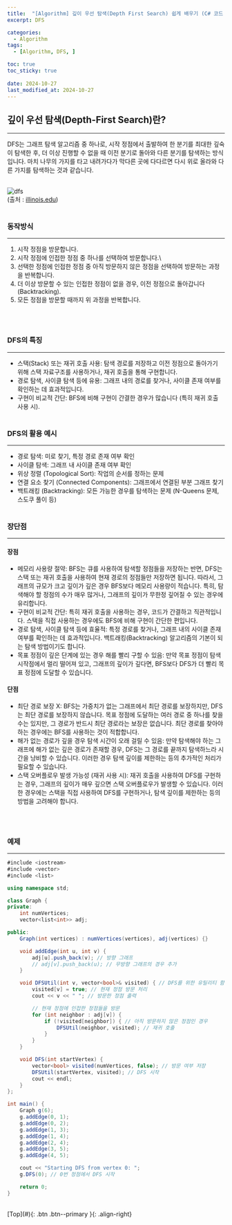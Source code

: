 ```yaml
---
title:  "[Algorithm] 깊이 우선 탐색(Depth First Search) 쉽게 배우기 (C# 코드 예제 포함)"
excerpt: DFS

categories:
  - Algorithm
tags:
  - [Algorithm, DFS, ]

toc: true
toc_sticky: true
 
date: 2024-10-27
last_modified_at: 2024-10-27
---
```


## 깊이 우선 탐색(Depth-First Search)란?
---
DFS는 그래프 탐색 알고리즘 중 하나로, 시작 정점에서 출발하여 한 분기를 최대한 깊숙이 탐색한 후, 더 이상 진행할 수 없을 때 이전 분기로 돌아와 다른 분기를 탐색하는 방식입니다. 마치 나무의 가지를 타고 내려가다가 막다른 곳에 다다르면 다시 위로 올라와 다른 가지를 탐색하는 것과 같습니다.<br><br>

![dfs](https://github.com/user-attachments/assets/befe5052-959e-40f2-ab5b-e52c5c29a94b)<br>
(출처 : [illinois.edu](https://courses.grainger.illinois.edu/cs225/sp2022/resources/bfs-dfs/))
<br><br>

### 동작방식
---
1. 시작 정점을 방문합니다.
2. 시작 정점에 인접한 정점 중 하나를 선택하여 방문합니다.\
3. 선택한 정점에 인접한 정점 중 아직 방문하지 않은 정점을 선택하여 방문하는 과정을 반복합니다.
4. 더 이상 방문할 수 있는 인접한 정점이 없을 경우, 이전 정점으로 돌아갑니다 (Backtracking).
5. 모든 정점을 방문할 때까지 위 과정을 반복합니다.

<br><br>

### DFS의 특징
---
* 스택(Stack) 또는 재귀 호출 사용: 탐색 경로를 저장하고 이전 정점으로 돌아가기 위해 스택 자료구조를 사용하거나, 재귀 호출을 통해 구현합니다.
* 경로 탐색, 사이클 탐색 등에 유용: 그래프 내의 경로를 찾거나, 사이클 존재 여부를 확인하는 데 효과적입니다.
* 구현이 비교적 간단: BFS에 비해 구현이 간결한 경우가 많습니다 (특히 재귀 호출 사용 시).
<br><br>

### DFS의 활용 예시
---
* 경로 탐색: 미로 찾기, 특정 경로 존재 여부 확인
* 사이클 탐색: 그래프 내 사이클 존재 여부 확인
* 위상 정렬 (Topological Sort): 작업의 순서를 정하는 문제
* 연결 요소 찾기 (Connected Components): 그래프에서 연결된 부분 그래프 찾기
* 백트래킹 (Backtracking): 모든 가능한 경우를 탐색하는 문제 (N-Queens 문제, 스도쿠 풀이 등)
<br><br>

### 장단점
---
#### 장점
* 메모리 사용량 절약: BFS는 큐를 사용하여 탐색할 정점들을 저장하는 반면, DFS는 스택 또는 재귀 호출을 사용하여 현재 경로의 정점들만 저장하면 됩니다. 따라서, 그래프의 규모가 크고 깊이가 깊은 경우 BFS보다 메모리 사용량이 적습니다. 특히, 탐색해야 할 정점의 수가 매우 많거나, 그래프의 깊이가 무한정 깊어질 수 있는 경우에 유리합니다.
* 구현이 비교적 간단: 특히 재귀 호출을 사용하는 경우, 코드가 간결하고 직관적입니다. 스택을 직접 사용하는 경우에도 BFS에 비해 구현이 간단한 편입니다.
* 경로 탐색, 사이클 탐색 등에 효율적: 특정 경로를 찾거나, 그래프 내의 사이클 존재 여부를 확인하는 데 효과적입니다. 백트래킹(Backtracking) 알고리즘의 기본이 되는 탐색 방법이기도 합니다.
* 목표 정점이 깊은 단계에 있는 경우 해를 빨리 구할 수 있음: 만약 목표 정점이 탐색 시작점에서 멀리 떨어져 있고, 그래프의 깊이가 깊다면, BFS보다 DFS가 더 빨리 목표 정점에 도달할 수 있습니다.

#### 단점
* 최단 경로 보장 X: BFS는 가중치가 없는 그래프에서 최단 경로를 보장하지만, DFS는 최단 경로를 보장하지 않습니다. 목표 정점에 도달하는 여러 경로 중 하나를 찾을 수는 있지만, 그 경로가 반드시 최단 경로라는 보장은 없습니다. 최단 경로를 찾아야 하는 경우에는 BFS를 사용하는 것이 적합합니다.
* 해가 없는 경로가 깊을 경우 탐색 시간이 오래 걸릴 수 있음: 만약 탐색해야 하는 그래프에 해가 없는 깊은 경로가 존재할 경우, DFS는 그 경로를 끝까지 탐색하느라 시간을 낭비할 수 있습니다. 이러한 경우 탐색 깊이를 제한하는 등의 추가적인 처리가 필요할 수 있습니다.
* 스택 오버플로우 발생 가능성 (재귀 사용 시): 재귀 호출을 사용하여 DFS를 구현하는 경우, 그래프의 깊이가 매우 깊으면 스택 오버플로우가 발생할 수 있습니다. 이러한 경우에는 스택을 직접 사용하여 DFS를 구현하거나, 탐색 깊이를 제한하는 등의 방법을 고려해야 합니다.

<br><br>

### 예제
---

```c#
#include <iostream>
#include <vector>
#include <list>

using namespace std;

class Graph {
private:
    int numVertices;
    vector<list<int>> adj;

public:
    Graph(int vertices) : numVertices(vertices), adj(vertices) {}

    void addEdge(int u, int v) {
        adj[u].push_back(v); // 방향 그래프
        // adj[v].push_back(u); // 무방향 그래프의 경우 추가
    }

    void DFSUtil(int v, vector<bool>& visited) { // DFS를 위한 유틸리티 함수 (재귀)
        visited[v] = true; // 현재 정점 방문 처리
        cout << v << " "; // 방문한 정점 출력

        // 현재 정점에 인접한 정점들을 방문
        for (int neighbor : adj[v]) {
            if (!visited[neighbor]) { // 아직 방문하지 않은 정점인 경우
                DFSUtil(neighbor, visited); // 재귀 호출
            }
        }
    }

    void DFS(int startVertex) {
        vector<bool> visited(numVertices, false); // 방문 여부 저장
        DFSUtil(startVertex, visited); // DFS 시작
        cout << endl;
    }
};

int main() {
    Graph g(6);
    g.addEdge(0, 1);
    g.addEdge(0, 2);
    g.addEdge(1, 3);
    g.addEdge(1, 4);
    g.addEdge(2, 4);
    g.addEdge(3, 5);
    g.addEdge(4, 5);

    cout << "Starting DFS from vertex 0: ";
    g.DFS(0); // 0번 정점에서 DFS 시작

    return 0;
}
```

<br>
[Top](#){: .btn .btn--primary }{: .align-right}